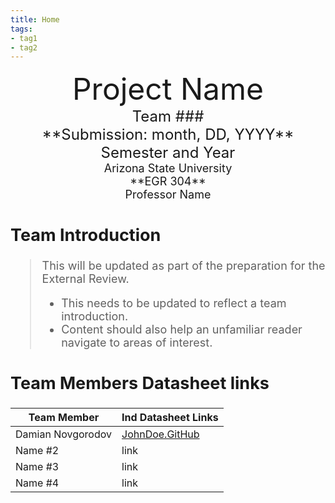 ```yaml
---
title: Home
tags:
- tag1
- tag2
---
```

<center>
<font size="8">Project Name<br>
<font size="5">Team ###<br>
**Submission: month, DD, YYYY**<br>
Semester and Year<br>
<font size="4">Arizona State University<br>
**EGR 304**<br>
Professor Name<br>
  

</center>

## Team Introduction
> This will be updated as part of the preparation for the External Review.<br>
>    * This needs to be updated to reflect a team introduction.<br>
>    * Content should also help an unfamiliar reader navigate to areas of interest.


## Team Members Datasheet links

| **Team Member**        |**Ind Datasheet Links** |
| ---------------------- | -----------------------|
| Damian Novgorodov      | [JohnDoe.GitHub](https://embedded-systems-design.github.io/EGR304DataSheetTemplate/) |
| Name #2                | link |
| Name #3                | link |
| Name #4                | link |
